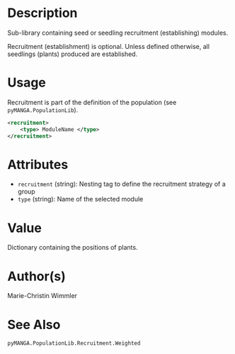 # Description

Sub-library containing seed or seedling recruitment (establishing) modules.

Recruitment (establishment) is optional.
Unless defined otherwise, all seedlings (plants) produced are established.

# Usage

Recruitment is part of the definition of the population (see ``pyMANGA.PopulationLib``). 

```xml
<recruitment>
    <type> ModuleName </type>
</recruitment>
```

# Attributes

- ``recruitment`` (string): Nesting tag to define the recruitment strategy of a group
- ``type`` (string): Name of the selected module

# Value

Dictionary containing the positions of plants.

# Author(s)

Marie-Christin Wimmler

# See Also

``pyMANGA.PopulationLib.Recruitment.Weighted``

